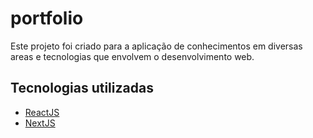 # portfolio

Este projeto foi criado para a aplicação de conhecimentos em diversas areas e tecnologias que envolvem o desenvolvimento web.

## Tecnologias utilizadas

- [ReactJS](https://pt-br.reactjs.org/)
- [NextJS](https://nextjs.org/)

